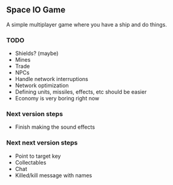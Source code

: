## Space IO Game

A simple multiplayer game where you have a ship and do things.

### TODO

- Shields? (maybe)
- Mines
- Trade
- NPCs
- Handle network interruptions
- Network optimization
- Defining units, missiles, effects, etc should be easier
- Economy is very boring right now

### Next version steps

- Finish making the sound effects

### Next next version steps

- Point to target key
- Collectables
- Chat
- Killed/kill message with names
